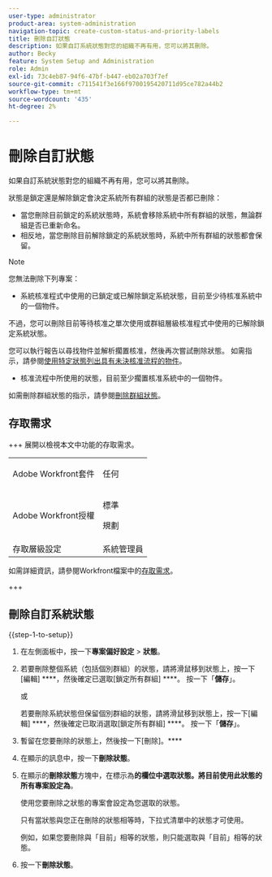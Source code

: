 ```yaml
---
user-type: administrator
product-area: system-administration
navigation-topic: create-custom-status-and-priority-labels
title: 刪除自訂狀態
description: 如果自訂系統狀態對您的組織不再有用，您可以將其刪除。
author: Becky
feature: System Setup and Administration
role: Admin
exl-id: 73c4eb87-94f6-47bf-b447-eb02a703f7ef
source-git-commit: c711541f3e166f9700195420711d95ce782a44b2
workflow-type: tm+mt
source-wordcount: '435'
ht-degree: 2%

---
```


# 刪除自訂狀態

如果自訂系統狀態對您的組織不再有用，您可以將其刪除。

狀態是鎖定還是解除鎖定會決定系統所有群組的狀態是否都已刪除：

* 當您刪除目前鎖定的系統狀態時，系統會移除系統中所有群組的狀態，無論群組是否已重新命名。
* 相反地，當您刪除目前解除鎖定的系統狀態時，系統中所有群組的狀態都會保留。


>[!NOTE]
>
>您無法刪除下列專案：
>
>* 系統核准程式中使用的已鎖定或已解除鎖定系統狀態，目前至少待核准系統中的一個物件。
>
>  不過，您可以刪除目前等待核准之單次使用或群組層級核准程式中使用的已解除鎖定系統狀態。
>
>  您可以執行報告以尋找物件並解析擱置核准，然後再次嘗試刪除狀態。 如需指示，請參閱[使用特定狀態列出具有未決核准流程的物件](../../../administration-and-setup/customize-workfront/creating-custom-status-and-priority-labels/list-objects-pending-approval-certain-status.md)。
>
>* 核准流程中所使用的狀態，目前至少擱置核准系統中的一個物件。

如需刪除群組狀態的指示，請參閱[刪除群組狀態](../../../administration-and-setup/manage-groups/manage-group-statuses/delete-a-group-status.md)。

## 存取需求

+++ 展開以檢視本文中功能的存取需求。

<table style="table-layout:auto"> 
 <col> 
 <col> 
 <tbody> 
  <tr> 
   <td>Adobe Workfront套件</td> 
   <td><p>任何</p></td> 
  </tr> 
  <tr> 
   <td>Adobe Workfront授權</td> 
   <td><p>標準</p>
       <p>規劃</p></td>
  </tr> 
  <tr> 
   <td>存取層級設定</td> 
   <td>系統管理員</td> 
  </tr> 
 </tbody> 
</table>

如需詳細資訊，請參閱Workfront檔案中的[存取需求](/help/quicksilver/administration-and-setup/add-users/access-levels-and-object-permissions/access-level-requirements-in-documentation.md)。

+++

## 刪除自訂系統狀態

{{step-1-to-setup}}

1. 在左側面板中，按一下&#x200B;**專案偏好設定** > **狀態**。

1. 若要刪除整個系統（包括個別群組）的狀態，請將滑鼠移到狀態上，按一下[編輯] ****，然後確定已選取[鎖定所有群組] ****。 按一下「**儲存**」。

   或

   若要刪除系統狀態但保留個別群組的狀態，請將滑鼠移到狀態上，按一下[編輯] ****，然後確定已取消選取[鎖定所有群組] ****。 按一下「**儲存**」。

1. 暫留在您要刪除的狀態上，然後按一下[刪除]。****
1. 在顯示的訊息中，按一下&#x200B;**刪除狀態**。
1. 在顯示的&#x200B;**刪除狀態**&#x200B;方塊中，在標示為&#x200B;**的欄位中選取狀態。將目前使用此狀態的所有專案設定為**。

   使用您要刪除之狀態的專案會設定為您選取的狀態。

   只有當狀態與您正在刪除的狀態相等時，下拉式清單中的狀態才可使用。

   例如，如果您要刪除與「目前」相等的狀態，則只能選取與「目前」相等的狀態。

1. 按一下&#x200B;**刪除狀態**。
